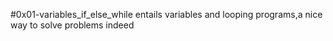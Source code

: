 #0x01-variables_if_else_while
entails variables and looping programs,a nice way to solve problems indeed